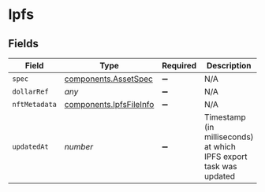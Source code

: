 # Ipfs


## Fields

| Field                                                              | Type                                                               | Required                                                           | Description                                                        | Example                                                            |
| ------------------------------------------------------------------ | ------------------------------------------------------------------ | ------------------------------------------------------------------ | ------------------------------------------------------------------ | ------------------------------------------------------------------ |
| `spec`                                                             | [components.AssetSpec](../../models/components/assetspec.md)       | :heavy_minus_sign:                                                 | N/A                                                                |                                                                    |
| `dollarRef`                                                        | *any*                                                              | :heavy_minus_sign:                                                 | N/A                                                                |                                                                    |
| `nftMetadata`                                                      | [components.IpfsFileInfo](../../models/components/ipfsfileinfo.md) | :heavy_minus_sign:                                                 | N/A                                                                |                                                                    |
| `updatedAt`                                                        | *number*                                                           | :heavy_minus_sign:                                                 | Timestamp (in milliseconds) at which IPFS export task was<br/>updated<br/> | 1587667174725                                                      |